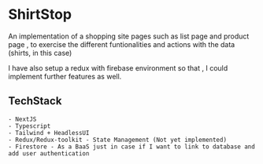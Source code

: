 # ShirtStop

An implementation of a shopping site pages such as list page and product page , to exercise the different funtionalities and actions with the data (shirts, in this case)

I have also setup a redux with firebase environment so that , I could implement further features as well.

## TechStack

    - NextJS
    - Typescript
    - Tailwind + HeadlessUI
    - Redux/Redux-toolkit - State Management (Not yet implemented)
    - Firestore - As a BaaS just in case if I want to link to database and add user authentication
